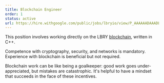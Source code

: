 ```yaml
---
title: Blockchain Engineer
order: 1
status: active
url: https://hire.withgoogle.com/public/jobs/lbryio/view/P_AAAAAADAAADLZMs9Keowq0?trackingTag=joinUs
---
```

This position involves working directly on the LBRY [blockchain](https://github.com/lbryio/lbrycrd), written in C++.

Competence with cryptography, security, and networks is mandatory. Experience with blockchain is beneficial but not required.

Blockchain work can be like being a goalkeeper: good work goes under-appreciated, but mistakes are catastrophic. It's helpful to have a mindset that succeeds in the face of these incentives.
